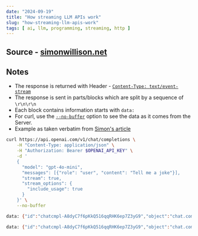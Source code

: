 ```yaml
---
date: "2024-09-19"
title: "How streaming LLM APIs work"
slug: "how-streaming-llm-apis-work"
tags: [ ai, llm, programming, streaming, http ]
---
```




## Source - [simonwillison.net][1]

## Notes
* The response is returned with Header - [`Content-Type: text/event-stream`][2]
* The response is sent in parts/blocks which are split by a sequence of `\r\n\r\n`
* Each block contains information starts with `data:`
* For curl, use the [`--no-buffer`][3] option to see the data as it comes from the Server.
* Example as taken verbatim from [Simon's article][1]

```bash
curl https://api.openai.com/v1/chat/completions \
    -H "Content-Type: application/json" \
    -H "Authorization: Bearer $OPENAI_API_KEY" \
    -d '
    {
      "model": "gpt-4o-mini",
      "messages": [{"role": "user", "content": "Tell me a joke"}],
      "stream": true,
      "stream_options": {
        "include_usage": true
      }
    }' \
    --no-buffer

data: {"id":"chatcmpl-A8dyC7f6pKkQ516qqRHK6ep7Z3yG9","object":"chat.completion.chunk","created":1726623632,"model":"gpt-4o-mini-2024-07-18","system_fingerprint":"fp_483d39d857","choices":[{"index":0,"delta":{"role":"assistant","content":"","refusal":null},"logprobs":null,"finish_reason":null}],"usage":null}

data: {"id":"chatcmpl-A8dyC7f6pKkQ516qqRHK6ep7Z3yG9","object":"chat.completion.chunk","created":1726623632,"model":"gpt-4o-mini-2024-07-18","system_fingerprint":"fp_483d39d857","choices":[{"index":0,"delta":{"content":"Why"},"logprobs":null,"finish_reason":null}],"usage":null}
```



  [1]: https://til.simonwillison.net/llms/streaming-llm-apis
  [2]: https://developer.mozilla.org/en-US/docs/Web/API/Server-sent_events/Using_server-sent_events#sending_events_from_the_server
  [3]: https://curl.se/docs/manpage.html#-N
